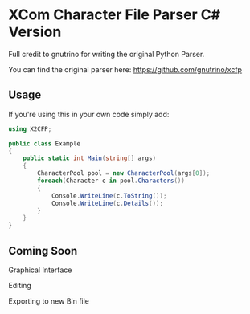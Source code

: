 XCom Character File Parser C# Version
==========================

Full credit to gnutrino for writing the original Python Parser.

You can find the original parser here: https://github.com/gnutrino/xcfp

Usage
-----

If you're using this in your own code simply add: 

```C#
using X2CFP;

public class Example
{
    public static int Main(string[] args)
    { 
        CharacterPool pool = new CharacterPool(args[0]);
        foreach(Character c in pool.Characters())
        {
            Console.WriteLine(c.ToString());
            Console.WriteLine(c.Details());
        }      
    }
}    
```

Coming Soon
-----

Graphical Interface

Editing

Exporting to new Bin file
